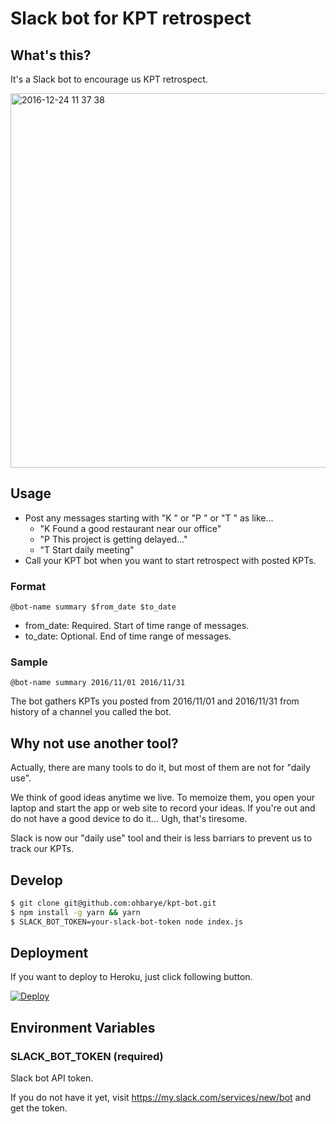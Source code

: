 # Slack bot for KPT retrospect

## What's this?

It's a Slack bot to encourage us KPT retrospect.

<img width="599" alt="2016-12-24 11 37 38" src="https://cloud.githubusercontent.com/assets/1811616/21464850/942acbdc-c9cd-11e6-92f5-79cc0453b8d9.png">

## Usage

- Post any messages starting with "K " or "P " or "T " as like...
  - "K Found a good restaurant near our office"
  - "P This project is getting delayed..."
  - "T Start daily meeting"
- Call your KPT bot when you want to start retrospect with posted KPTs.

### Format

`@bot-name summary $from_date $to_date`

- from_date: Required. Start of time range of messages.
- to_date:   Optional. End of time range of messages.

### Sample

`@bot-name summary 2016/11/01 2016/11/31`

The bot gathers KPTs you posted from 2016/11/01 and 2016/11/31 from history of a channel you called the bot.

## Why not use another tool?

Actually, there are many tools to do it, but most of them are not for "daily use".

We think of good ideas anytime we live. To memoize them, you open your laptop and start the app or web site to record your ideas. If you're out and do not have a good device to do it... Ugh, that's tiresome.

Slack is now our "daily use" tool and their is less barriars to prevent us to track our KPTs.

## Develop

```sh
$ git clone git@github.com:ohbarye/kpt-bot.git
$ npm install -g yarn && yarn
$ SLACK_BOT_TOKEN=your-slack-bot-token node index.js
```

## Deployment

If you want to deploy to Heroku, just click following button.

[![Deploy](https://www.herokucdn.com/deploy/button.svg)](https://heroku.com/deploy)

## Environment Variables

### SLACK_BOT_TOKEN (required)

Slack bot API token.

If you do not have it yet, visit https://my.slack.com/services/new/bot and get the token.
